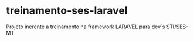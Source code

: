# treinamento-ses-laravel
Projeto inerente a treinamento na framework LARAVEL para dev´s STI/SES-MT
